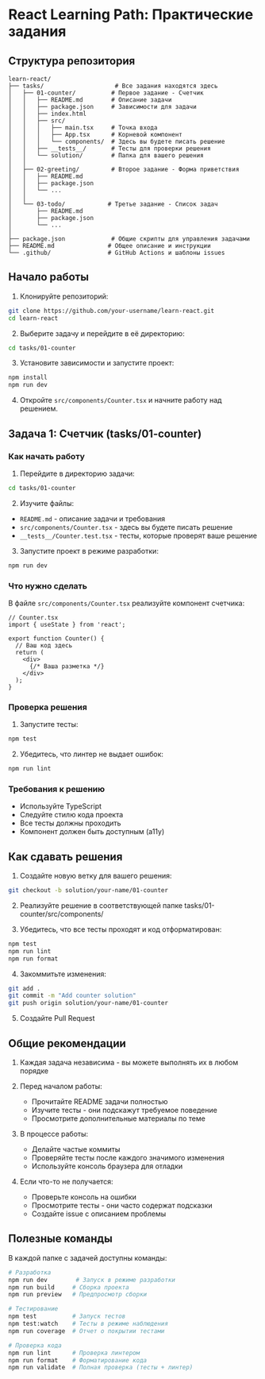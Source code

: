 # React Learning Path: Практические задания

## Структура репозитория

```
learn-react/
├── tasks/                    # Все задания находятся здесь
│   ├── 01-counter/          # Первое задание - Счетчик
│   │   ├── README.md        # Описание задачи
│   │   ├── package.json     # Зависимости для задачи
│   │   ├── index.html
│   │   ├── src/
│   │   │   ├── main.tsx     # Точка входа
│   │   │   ├── App.tsx      # Корневой компонент
│   │   │   └── components/  # Здесь вы будете писать решение
│   │   ├── __tests__/       # Тесты для проверки решения
│   │   └── solution/        # Папка для вашего решения
│   │
│   ├── 02-greeting/         # Второе задание - Форма приветствия
│   │   ├── README.md
│   │   ├── package.json
│   │   └── ...
│   │
│   └── 03-todo/            # Третье задание - Список задач
│       ├── README.md
│       ├── package.json
│       └── ...
│
├── package.json             # Общие скрипты для управления задачами
├── README.md               # Общее описание и инструкции
└── .github/                # GitHub Actions и шаблоны issues
```

## Начало работы

1. Клонируйте репозиторий:
```bash
git clone https://github.com/your-username/learn-react.git
cd learn-react
```

2. Выберите задачу и перейдите в её директорию:
```bash
cd tasks/01-counter
```

3. Установите зависимости и запустите проект:
```bash
npm install
npm run dev
```

4. Откройте `src/components/Counter.tsx` и начните работу над решением.

## Задача 1: Счетчик (tasks/01-counter)

### Как начать работу
1. Перейдите в директорию задачи:
```bash
cd tasks/01-counter
```

2. Изучите файлы:
- `README.md` - описание задачи и требования
- `src/components/Counter.tsx` - здесь вы будете писать решение
- `__tests__/Counter.test.tsx` - тесты, которые проверят ваше решение

3. Запустите проект в режиме разработки:
```bash
npm run dev
```

### Что нужно сделать
В файле `src/components/Counter.tsx` реализуйте компонент счетчика:

```tsx
// Counter.tsx
import { useState } from 'react';

export function Counter() {
  // Ваш код здесь
  return (
    <div>
      {/* Ваша разметка */}
    </div>
  );
}
```

### Проверка решения
1. Запустите тесты:
```bash
npm test
```

2. Убедитесь, что линтер не выдает ошибок:
```bash
npm run lint
```

### Требования к решению
- Используйте TypeScript
- Следуйте стилю кода проекта
- Все тесты должны проходить
- Компонент должен быть доступным (a11y)

## Как сдавать решения

1. Создайте новую ветку для вашего решения:
```bash
git checkout -b solution/your-name/01-counter
```

2. Реализуйте решение в соответствующей папке tasks/01-counter/src/components/

3. Убедитесь, что все тесты проходят и код отформатирован:
```bash
npm test
npm run lint
npm run format
```

4. Закоммитьте изменения:
```bash
git add .
git commit -m "Add counter solution"
git push origin solution/your-name/01-counter
```

5. Создайте Pull Request

## Общие рекомендации

1. Каждая задача независима - вы можете выполнять их в любом порядке

2. Перед началом работы:
   - Прочитайте README задачи полностью
   - Изучите тесты - они подскажут требуемое поведение
   - Просмотрите дополнительные материалы по теме

3. В процессе работы:
   - Делайте частые коммиты
   - Проверяйте тесты после каждого значимого изменения
   - Используйте консоль браузера для отладки

4. Если что-то не получается:
   - Проверьте консоль на ошибки
   - Просмотрите тесты - они часто содержат подсказки
   - Создайте issue с описанием проблемы

## Полезные команды

В каждой папке с задачей доступны команды:
```bash
# Разработка
npm run dev        # Запуск в режиме разработки
npm run build     # Сборка проекта
npm run preview   # Предпросмотр сборки

# Тестирование
npm test          # Запуск тестов
npm test:watch    # Тесты в режиме наблюдения
npm run coverage  # Отчет о покрытии тестами

# Проверка кода
npm run lint      # Проверка линтером
npm run format    # Форматирование кода
npm run validate  # Полная проверка (тесты + линтер)
```